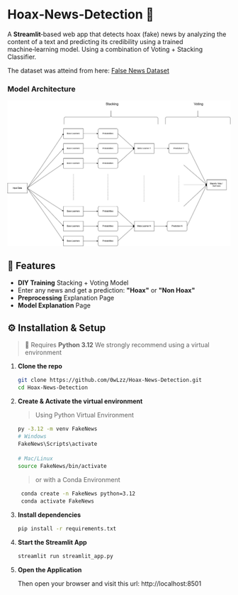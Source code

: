 # Hoax‑News‑Detection 📰

A **Streamlit**‑based web app that detects hoax (fake) news by analyzing the content of a text and predicting its credibility using a trained machine‑learning model. Using a combination of Voting + Stacking Classifier.

The dataset was atteind from here: [False News Dataset](https://www.kaggle.com/datasets/muhammadghazimuharam/indonesiafalsenews)

### Model Architecture

![Voting + Classifier Model](Stacking+Voting.jpg)

## 🚀 Features

- **DIY Training** Stacking + Voting Model
- Enter any news and get a prediction: **"Hoax"** or **"Non Hoax"**
- **Preprocessing** Explanation Page
- **Model Explanation** Page

## ⚙️ Installation & Setup

> 🐍 Requires **Python 3.12**
> We strongly recommend using a virtual environment

1. **Clone the repo**

   ```bash
   git clone https://github.com/0wLzz/Hoax-News-Detection.git
   cd Hoax-News-Detection
   ```

2. **Create & Activate the virtual environment**

   > Using Python Virtual Environment

   ```bash
   py -3.12 -m venv FakeNews
   # Windows
   FakeNews\Scripts\activate

   # Mac/Linux
   source FakeNews/bin/activate
   ```

   > or with a Conda Environment

   ```bash
    conda create -n FakeNews python=3.12
    conda activate FakeNews
   ```

3. **Install dependencies**

   ```bash
   pip install -r requirements.txt

   ```

4. **Start the Streamlit App**

   ```bash
   streamlit run streamlit_app.py

   ```

5. **Open the Application**

   Then open your browser and visit this url: http://localhost:8501

